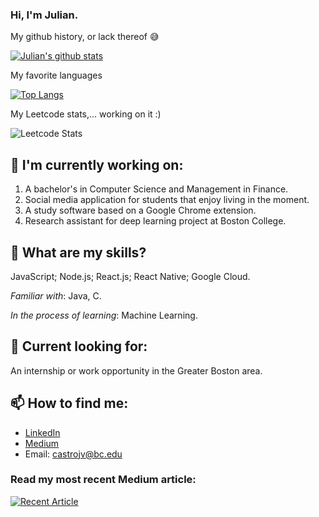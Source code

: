 ### Hi, I'm Julian.

My github history, or lack thereof 😅 

[![Julian's github stats](https://github-readme-stats.vercel.app/api?username=juliancstrocodes&count_private=true&show_icons=true&theme=radical&hide_rank=false)](https://github.com/anuraghazra/github-readme-stats)

My favorite languages

[![Top Langs](https://github-readme-stats.vercel.app/api/top-langs/?username=juliancstrocodes)](https://github.com/juliancstrocodes/github-readme-stats)

My Leetcode stats,... working on it :)

![Leetcode Stats](https://leetcode.card.workers.dev/?username=juliancstrocodes&theme=dark)

## 🌱 I'm currently working on:
1. A bachelor's in Computer Science and Management in Finance.
2. Social media application for students that enjoy living in the moment.
3. A study software based on a Google Chrome extension.
4. Research assistant for deep learning project at Boston College.

## 🤔 What are my skills?
JavaScript; Node.js; React.js; React Native; Google Cloud.

_Familiar with_: Java, C.

_In the process of learning_: Machine Learning.

## 🔭 Current looking for:
An internship or work opportunity in the Greater Boston area.

## 📫 How to find me:
- [LinkedIn](https://www.linkedin.com/in/julian-castro-7950aa1a7/)
- [Medium](https://medium.com/@jcast5008)
- Email: castrojv@bc.edu

### Read my most recent Medium article:
<a target="_blank" href="https://medium.com/@jcast5008/using-rest-apis-with-react-native-google-places-autocomplete-library-requesturl-54d50c9cbd24"><img src="https://github-readme-medium-recent-article.vercel.app/medium/@jcast5008/0" alt=" Recent Article">
